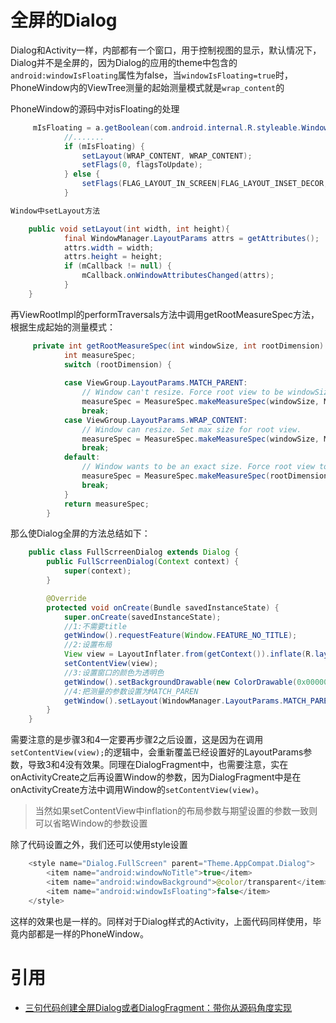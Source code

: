# 全屏的Dialog

Dialog和Activity一样，内部都有一个窗口，用于控制视图的显示，默认情况下，Dialog并不是全屏的，因为Dialog的应用的theme中包含的`android:windowIsFloating`属性为false，当`windowIsFloating=true`时，PhoneWindow内的ViewTree测量的起始测量模式就是`wrap_content`的

PhoneWindow的源码中对isFloating的处理

```java
     mIsFloating = a.getBoolean(com.android.internal.R.styleable.Window_windowIsFloating, false);
            //.......
            if (mIsFloating) {
                setLayout(WRAP_CONTENT, WRAP_CONTENT);
                setFlags(0, flagsToUpdate);
            } else {
                setFlags(FLAG_LAYOUT_IN_SCREEN|FLAG_LAYOUT_INSET_DECOR, flagsToUpdate);
            }

Window中setLayout方法

    public void setLayout(int width, int height){
            final WindowManager.LayoutParams attrs = getAttributes();
            attrs.width = width;
            attrs.height = height;
            if (mCallback != null) {
                mCallback.onWindowAttributesChanged(attrs);
            }
    }
```

再ViewRootImpl的performTraversals方法中调用getRootMeasureSpec方法，根据生成起始的测量模式：

```java
     private int getRootMeasureSpec(int windowSize, int rootDimension) {
            int measureSpec;
            switch (rootDimension) {
    
            case ViewGroup.LayoutParams.MATCH_PARENT:
                // Window can't resize. Force root view to be windowSize.
                measureSpec = MeasureSpec.makeMeasureSpec(windowSize, MeasureSpec.EXACTLY);
                break;
            case ViewGroup.LayoutParams.WRAP_CONTENT:
                // Window can resize. Set max size for root view.
                measureSpec = MeasureSpec.makeMeasureSpec(windowSize, MeasureSpec.AT_MOST);
                break;
            default:
                // Window wants to be an exact size. Force root view to be that size.
                measureSpec = MeasureSpec.makeMeasureSpec(rootDimension, MeasureSpec.EXACTLY);
                break;
            }
            return measureSpec;
        }
```

那么使Dialog全屏的方法总结如下：

```java
    public class FullScrreenDialog extends Dialog {
        public FullScrreenDialog(Context context) {
            super(context);
        }

        @Override
        protected void onCreate(Bundle savedInstanceState) {
            super.onCreate(savedInstanceState);
            //1:不需要title
            getWindow().requestFeature(Window.FEATURE_NO_TITLE);
            //2:设置布局
            View view = LayoutInflater.from(getContext()).inflate(R.layout.fragment_full_screen, null);
            setContentView(view);
            //3:设置窗口的颜色为透明色
            getWindow().setBackgroundDrawable(new ColorDrawable(0x00000000));
            //4:把测量的参数设置为MATCH_PAREN
            getWindow().setLayout(WindowManager.LayoutParams.MATCH_PARENT, WindowManager.LayoutParams.MATCH_PARENT);
        }
    }
```

需要注意的是步骤3和4一定要再步骤2之后设置，这是因为在调用` setContentView(view);`的逻辑中，会重新覆盖已经设置好的LayoutParams参数，导致3和4没有效果。同理在DialogFragment中，也需要注意，实在onActivityCreate之后再设置Window的参数，因为DialogFragment中是在onActivityCreate方法中调用Window的`setContentView(view)`。
>当然如果setContentView中inflation的布局参数与期望设置的参数一致则可以省略Window的参数设置

除了代码设置之外，我们还可以使用style设置

```java
    <style name="Dialog.FullScreen" parent="Theme.AppCompat.Dialog">
        <item name="android:windowNoTitle">true</item>
        <item name="android:windowBackground">@color/transparent</item>
        <item name="android:windowIsFloating">false</item>
    </style>
```

这样的效果也是一样的。同样对于Dialog样式的Activity，上面代码同样使用，毕竟内部都是一样的PhoneWindow。


# 引用

- [三句代码创建全屏Dialog或者DialogFragment：带你从源码角度实现](https://juejin.im/post/58de0a9a44d904006d04cead)